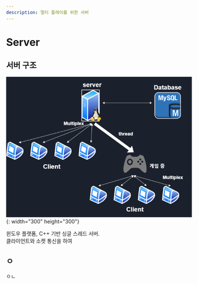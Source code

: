 ```yaml
---
description: 멀티 플레이를 위한 서버
---
```


# Server

## 서버 구조 


![CS architecture](../.gitbook/assets/c_s-.png){: width="300" height="300"}

윈도우 플랫폼, C++ 기반 싱글 스레드 서버.  
클라이언트와 소켓 통신을 하여   


## ㅇ

ㅇㄴ



